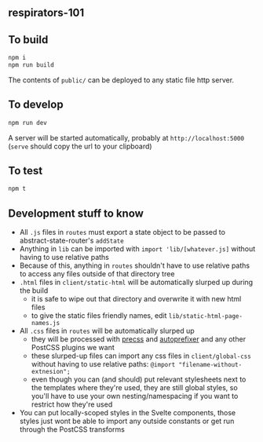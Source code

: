 ## respirators-101

## To build

```sh
npm i
npm run build
```

The contents of `public/` can be deployed to any static file http server.

## To develop

```sh
npm run dev
```

A server will be started automatically, probably at `http://localhost:5000` (`serve` should copy the url to your clipboard)

## To test

```sh
npm t
```

## Development stuff to know

- All `.js` files in `routes` must export a state object to be passed to abstract-state-router's `addState`
- Anything in `lib` can be imported with `import 'lib/[whatever.js]` without having to use relative paths
- Because of this, anything in `routes` shouldn't have to use relative paths to access any files outside of that directory tree
- `.html` files in `client/static-html` will be automatically slurped up during the build
	- it is safe to wipe out that directory and overwrite it with new html files
	- to give the static files friendly names, edit `lib/static-html-page-names.js`
- All `.css` files in `routes` will be automatically slurped up
	- they will be processed with [precss](https://www.npmjs.com/package/precss) and [autoprefixer](https://www.npmjs.com/package/autoprefixer) and any other PostCSS plugins we want
	- these slurped-up files can import any css files in `client/global-css` without having to use relative paths: `@import "filename-without-extnesion";`
	- even though you can (and should) put relevant stylesheets next to the templates where they're used, they are still global styles, so you'll have to use your own nesting/namespacing if you want to restrict how they're used
- You can put locally-scoped styles in the Svelte components, those styles just wont be able to import any outside constants or get run through the PostCSS transforms
